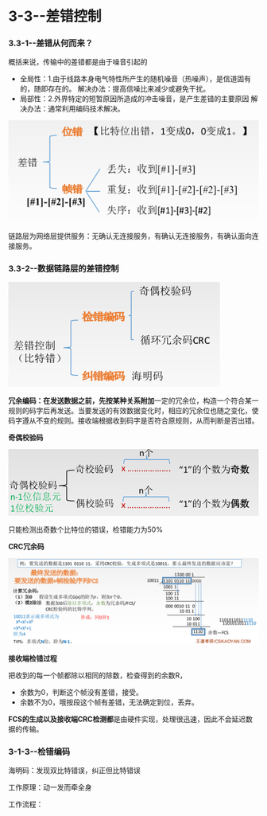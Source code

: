 # 3-3--差错控制

### 3.3-1--差错从何而来？

概括来说，传输中的差错都是由于噪音引起的

* 全局性：1.由于线路本身电气特性所产生的随机噪音（热噪声），是信道固有的，随即存在的。 解决办法：提高信噪比来减少或避免干扰。
* 局部性：2.外界特定的短暂原因所造成的冲击噪音，是产生差错的主要原因 解决办法：通常利用编码技术解决。

![](../../.gitbook/assets/image%20%28212%29.png)

链路层为网络层提供服务：无确认无连接服务，有确认无连接服务，有确认面向连接服务。

### 3.3-2--数据链路层的差错控制

![](../../.gitbook/assets/image.png)

**冗余编码：**在发送数据之前，先按某种关系**附加**一定的冗余位，构造一个符合某一规则的码字后再发送。当要发送的有效数据变化时，相应的冗余位也随之变化，使码字遵从不变的规则。接收端根据收到码字是否符合原规则，从而判断是否出错。

**奇偶校验码**

![](../../.gitbook/assets/image%20%2827%29.png)

只能检测出奇数个比特位的错误，检错能力为50%



**CRC冗余码**

![](../../.gitbook/assets/image%20%28122%29.png)

**接收端检错过程**

把收到的每一个帧都除以相同的除数，检查得到的余数R，

* 余数为0，判断这个帧没有差错，接受。
* 余数不为0，哦按段这个帧有差错，无法确定到位，丢弃。

**FCS的生成以及接收端CRC检测都**是由硬件实现，处理很迅速，因此不会延迟数据的传输。

### 3-1-3--检错编码

海明码：发现双比特错误，纠正但比特错误

工作原理：动一发而牵全身

工作流程：




